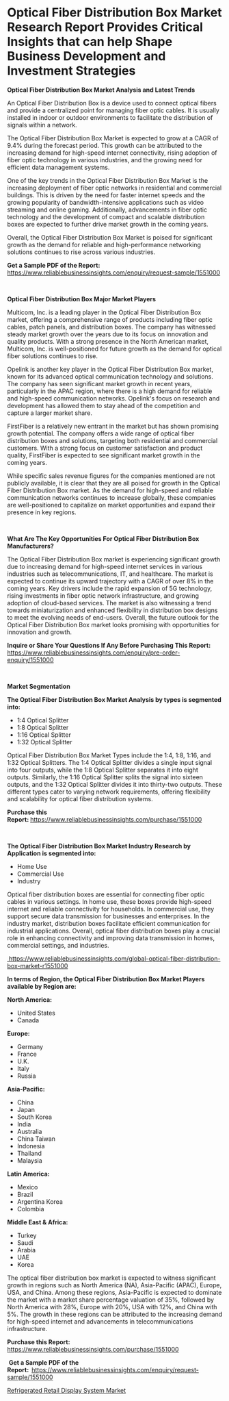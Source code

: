 <p><h1>Optical Fiber Distribution Box Market Research Report Provides Critical Insights that can help Shape Business Development and Investment Strategies</h1></p><p><strong>Optical Fiber Distribution Box Market Analysis and Latest Trends</strong></p>
<p><p>An Optical Fiber Distribution Box is a device used to connect optical fibers and provide a centralized point for managing fiber optic cables. It is usually installed in indoor or outdoor environments to facilitate the distribution of signals within a network.</p><p>The Optical Fiber Distribution Box Market is expected to grow at a CAGR of 9.4% during the forecast period. This growth can be attributed to the increasing demand for high-speed internet connectivity, rising adoption of fiber optic technology in various industries, and the growing need for efficient data management systems. </p><p>One of the key trends in the Optical Fiber Distribution Box Market is the increasing deployment of fiber optic networks in residential and commercial buildings. This is driven by the need for faster internet speeds and the growing popularity of bandwidth-intensive applications such as video streaming and online gaming. Additionally, advancements in fiber optic technology and the development of compact and scalable distribution boxes are expected to further drive market growth in the coming years.</p><p>Overall, the Optical Fiber Distribution Box Market is poised for significant growth as the demand for reliable and high-performance networking solutions continues to rise across various industries.</p></p>
<p><strong>Get a Sample PDF of the Report:&nbsp;</strong> <a href="https://www.reliablebusinessinsights.com/enquiry/request-sample/1551000">https://www.reliablebusinessinsights.com/enquiry/request-sample/1551000</a></p>
<p>&nbsp;</p>
<p><strong>Optical Fiber Distribution Box Major Market Players</strong></p>
<p><p>Multicom, Inc. is a leading player in the Optical Fiber Distribution Box market, offering a comprehensive range of products including fiber optic cables, patch panels, and distribution boxes. The company has witnessed steady market growth over the years due to its focus on innovation and quality products. With a strong presence in the North American market, Multicom, Inc. is well-positioned for future growth as the demand for optical fiber solutions continues to rise.</p><p>Opelink is another key player in the Optical Fiber Distribution Box market, known for its advanced optical communication technology and solutions. The company has seen significant market growth in recent years, particularly in the APAC region, where there is a high demand for reliable and high-speed communication networks. Opelink's focus on research and development has allowed them to stay ahead of the competition and capture a larger market share.</p><p>FirstFiber is a relatively new entrant in the market but has shown promising growth potential. The company offers a wide range of optical fiber distribution boxes and solutions, targeting both residential and commercial customers. With a strong focus on customer satisfaction and product quality, FirstFiber is expected to see significant market growth in the coming years.</p><p>While specific sales revenue figures for the companies mentioned are not publicly available, it is clear that they are all poised for growth in the Optical Fiber Distribution Box market. As the demand for high-speed and reliable communication networks continues to increase globally, these companies are well-positioned to capitalize on market opportunities and expand their presence in key regions.</p></p>
<p>&nbsp;</p>
<p><strong>What Are The Key Opportunities For Optical Fiber Distribution Box Manufacturers?</strong></p>
<p><p>The Optical Fiber Distribution Box market is experiencing significant growth due to increasing demand for high-speed internet services in various industries such as telecommunications, IT, and healthcare. The market is expected to continue its upward trajectory with a CAGR of over 8% in the coming years. Key drivers include the rapid expansion of 5G technology, rising investments in fiber optic network infrastructure, and growing adoption of cloud-based services. The market is also witnessing a trend towards miniaturization and enhanced flexibility in distribution box designs to meet the evolving needs of end-users. Overall, the future outlook for the Optical Fiber Distribution Box market looks promising with opportunities for innovation and growth.</p></p>
<p><strong>Inquire or Share Your Questions If Any Before Purchasing This Report:</strong> <a href="https://www.reliablebusinessinsights.com/enquiry/pre-order-enquiry/1551000">https://www.reliablebusinessinsights.com/enquiry/pre-order-enquiry/1551000</a></p>
<p>&nbsp;</p>
<p><strong>Market Segmentation</strong></p>
<p><strong>The Optical Fiber Distribution Box Market Analysis by types is segmented into:</strong></p>
<p><ul><li>1:4 Optical Splitter</li><li>1:8 Optical Splitter</li><li>1:16 Optical Splitter</li><li>1:32 Optical Splitter</li></ul></p>
<p><p>Optical Fiber Distribution Box Market Types include the 1:4, 1:8, 1:16, and 1:32 Optical Splitters. The 1:4 Optical Splitter divides a single input signal into four outputs, while the 1:8 Optical Splitter separates it into eight outputs. Similarly, the 1:16 Optical Splitter splits the signal into sixteen outputs, and the 1:32 Optical Splitter divides it into thirty-two outputs. These different types cater to varying network requirements, offering flexibility and scalability for optical fiber distribution systems.</p></p>
<p><strong>Purchase this Report:&nbsp;</strong><a href="https://www.reliablebusinessinsights.com/purchase/1551000">https://www.reliablebusinessinsights.com/purchase/1551000</a></p>
<p>&nbsp;</p>
<p><strong>The Optical Fiber Distribution Box Market Industry Research by Application is segmented into:</strong></p>
<p><ul><li>Home Use</li><li>Commercial Use</li><li>Industry</li></ul></p>
<p><p>Optical fiber distribution boxes are essential for connecting fiber optic cables in various settings. In home use, these boxes provide high-speed internet and reliable connectivity for households. In commercial use, they support secure data transmission for businesses and enterprises. In the industry market, distribution boxes facilitate efficient communication for industrial applications. Overall, optical fiber distribution boxes play a crucial role in enhancing connectivity and improving data transmission in homes, commercial settings, and industries.</p></p>
<p><a href="https://www.reliablebusinessinsights.com/global-optical-fiber-distribution-box-market-r1551000">&nbsp;https://www.reliablebusinessinsights.com/global-optical-fiber-distribution-box-market-r1551000</a></p>
<p><strong>In terms of Region, the Optical Fiber Distribution Box Market Players available by Region are:</strong></p>
<p>
    <p> <strong> North America: </strong>
        <ul>
            <li>United States</li>
            <li>Canada</li>
        </ul>
        </p> 
    <p> <strong> Europe: </strong>
        <ul>
            <li>Germany</li>
            <li>France</li>
            <li>U.K.</li>
            <li>Italy</li>
            <li>Russia</li>
        </ul>
        </p> 
    <p> <strong> Asia-Pacific: </strong>
        <ul>
            <li>China</li>
            <li>Japan</li>
            <li>South Korea</li>
            <li>India</li>
            <li>Australia</li>
            <li>China Taiwan</li>
            <li>Indonesia</li>
            <li>Thailand</li>
            <li>Malaysia</li>
        </ul>
        </p> 
    <p> <strong> Latin America: </strong>
        <ul>
            <li>Mexico</li>
            <li>Brazil</li>
            <li>Argentina Korea</li>
            <li>Colombia</li>
        </ul>
        </p> 
    <p> <strong> Middle East & Africa: </strong>
        <ul>
            <li>Turkey</li>
            <li>Saudi</li>
            <li>Arabia</li>
            <li>UAE</li>
            <li>Korea</li>
        </ul>
    </p>
    </p>
<p><p>The optical fiber distribution box market is expected to witness significant growth in regions such as North America (NA), Asia-Pacific (APAC), Europe, USA, and China. Among these regions, Asia-Pacific is expected to dominate the market with a market share percentage valuation of 35%, followed by North America with 28%, Europe with 20%, USA with 12%, and China with 5%. The growth in these regions can be attributed to the increasing demand for high-speed internet and advancements in telecommunications infrastructure.</p></p>
<p><strong>Purchase this Report: </strong><a href="https://www.reliablebusinessinsights.com/purchase/1551000">https://www.reliablebusinessinsights.com/purchase/1551000</a></p>
<p>&nbsp;<strong>Get a Sample PDF of the Report:&nbsp;&nbsp;</strong><a href="https://www.reliablebusinessinsights.com/enquiry/request-sample/1551000">https://www.reliablebusinessinsights.com/enquiry/request-sample/1551000</a></p>
<p><strong></strong></p>
<p><p><a href="https://view.publitas.com/reportprime-1/strategic-insights-into-global-refrigerated-retail-display-system-market-trends-2024-2031-covered-in-190-pages/">Refrigerated Retail Display System Market</a></p></p>